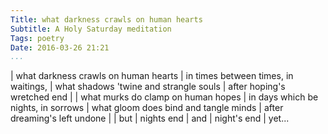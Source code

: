 ```yaml
---
Title: what darkness crawls on human hearts
Subtitle: A Holy Saturday meditation
Tags: poetry
Date: 2016-03-26 21:21
...
```


| what darkness crawls on human hearts
| in times between times, in waitings,
| what shadows 'twine and strangle souls
| after hoping's wretched end
| 
| what murks do clamp on human hopes
| in days which be nights, in sorrows
| what gloom does bind and tangle minds
| after dreaming's left undone
| 
| but
| nights end
| and
| night's end
| yet...
